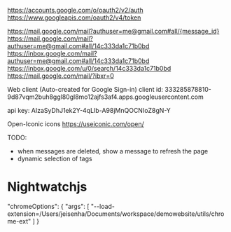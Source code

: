 
https://accounts.google.com/o/oauth2/v2/auth
https://www.googleapis.com/oauth2/v4/token

https://mail.google.com/mail?authuser=me@gmail.com#all/{message_id}
https://mail.google.com/mail?authuser=me@gmail.com#all/14c333da1c71b0bd
https://inbox.google.com/mail?authuser=me@gmail.com#all/14c333da1c71b0bd
https://inbox.google.com/u/0/search/14c333da1c71b0bd
https://mail.google.com/mail/?ibxr=0

Web client (Auto-created for Google Sign-in)
client id:
333285878810-9d87vqm2buh8ggl80gl8mo12ajfs3af4.apps.googleusercontent.com

api key:
AIzaSyDhJ1ek2Y-4qLIb-A98jMnQOCNIoZ8gN-Y

Open-Iconic icons
https://useiconic.com/open/

TODO:
- when messages are deleted, show a message to refresh the page
- dynamic selection of tags

# Nightwatchjs
"chromeOptions": {
   	"args": [ "--load-extension=/Users/jeisenha/Documents/workspace/demowebsite/utils/chrome-ext" ]
}
